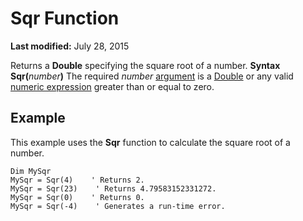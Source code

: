 
# Sqr Function

 **Last modified:** July 28, 2015


Returns a  **Double** specifying the square root of a number.
 **Syntax**
 **Sqr(**_number_**)**
The required  _number_ [argument](b8bdf64f-5920-1ae9-16d0-b26d09524a30.md) is a [Double](b8bdf64f-5920-1ae9-16d0-b26d09524a30.md) or any valid [numeric expression](b8bdf64f-5920-1ae9-16d0-b26d09524a30.md) greater than or equal to zero.

## Example

This example uses the  **Sqr** function to calculate the square root of a number.


```
Dim MySqr
MySqr = Sqr(4)    ' Returns 2.
MySqr = Sqr(23)    ' Returns 4.79583152331272.
MySqr = Sqr(0)    ' Returns 0.
MySqr = Sqr(-4)    ' Generates a run-time error.


```

